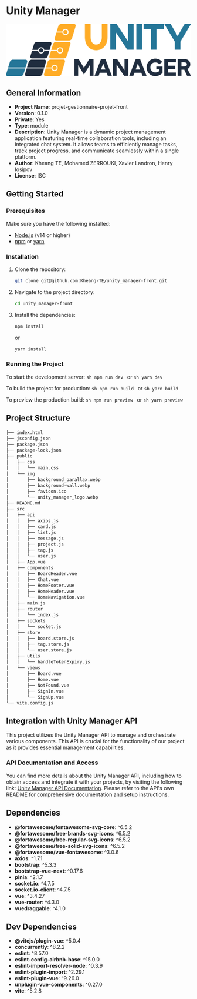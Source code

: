 # Unity Manager
![Project Logo](/public/img/unity_manager_logo.webp)
## General Information
- **Project Name**: projet-gestionnaire-projet-front
- **Version**: 0.1.0
- **Private**: Yes
- **Type**: module
- **Description**: Unity Manager is a dynamic project management application featuring real-time collaboration tools, including an integrated chat system. It allows teams to efficiently manage tasks, track project progress, and communicate seamlessly within a single platform.
- **Author**: Kheang TE, Mohamed ZERROUKI, Xavier Landron, Henry Iosipov
- **License**: ISC

## Getting Started

### Prerequisites
Make sure you have the following installed:
- [Node.js](https://nodejs.org/) (v14 or higher)
- [npm](https://www.npmjs.com/) or [yarn](https://yarnpkg.com/)

### Installation
1. Clone the repository:
    ```sh
    git clone git@github.com:Kheang-TE/unity_manager-front.git
    ```
2. Navigate to the project directory:
    ```sh
    cd unity_manager-front
    ```
3. Install the dependencies:
    ```sh
    npm install
    ```
    or
    ```sh
    yarn install
    ```

### Running the Project
To start the development server:
    ```sh
    npm run dev
    ```
    or
    ```sh
    yarn dev
    ```

To build the project for production:
    ```sh
    npm run build
    ```
    or
    ```sh
    yarn build
    ```

To preview the production build:
    ```sh
    npm run preview
    ```
    or
    ```sh
    yarn preview
    ```

## Project Structure
```
├── index.html
├── jsconfig.json
├── package.json
├── package-lock.json
├── public
│   ├── css
│   │   └── main.css
│   └── img
│       ├── background_parallax.webp
│       ├── background-wall.webp
│       ├── favicon.ico
│       └── unity_manager_logo.webp
├── README.md
├── src
│   ├── api
│   │   ├── axios.js
│   │   ├── card.js
│   │   ├── list.js
│   │   ├── message.js
│   │   ├── project.js
│   │   ├── tag.js
│   │   └── user.js
│   ├── App.vue
│   ├── components
│   │   ├── BoardHeader.vue
│   │   ├── Chat.vue
│   │   ├── HomeFooter.vue
│   │   ├── HomeHeader.vue
│   │   └── HomeNavigation.vue
│   ├── main.js
│   ├── router
│   │   └── index.js
│   ├── sockets
│   │   └── socket.js
│   ├── store
│   │   ├── board.store.js
│   │   ├── tag.store.js
│   │   └── user.store.js
│   ├── utils
│   │   └── handleTokenExpiry.js
│   └── views
│       ├── Board.vue
│       ├── Home.vue
│       ├── NotFound.vue
│       ├── SignIn.vue
│       └── SignUp.vue
└── vite.config.js
```

## Integration with Unity Manager API

This project utilizes the Unity Manager API to manage and orchestrate various components. This API is crucial for the functionality of our project as it provides essential management capabilities.

### API Documentation and Access
You can find more details about the Unity Manager API, including how to obtain access and integrate it with your projects, by visiting the following link: [Unity Manager API Documentation](https://github.com/O-clock-Muffin/projet-gestionnaire-projet-back). Please refer to the API's own README for comprehensive documentation and setup instructions.

## Dependencies
- **@fortawesome/fontawesome-svg-core**: ^6.5.2
- **@fortawesome/free-brands-svg-icons**: ^6.5.2
- **@fortawesome/free-regular-svg-icons**: ^6.5.2
- **@fortawesome/free-solid-svg-icons**: ^6.5.2
- **@fortawesome/vue-fontawesome**: ^3.0.6
- **axios**: ^1.7.1
- **bootstrap**: ^5.3.3
- **bootstrap-vue-next**: ^0.17.6
- **pinia**: ^2.1.7
- **socket.io**: ^4.7.5
- **socket.io-client**: ^4.7.5
- **vue**: ^3.4.27
- **vue-router**: ^4.3.0
- **vuedraggable**: ^4.1.0

## Dev Dependencies
- **@vitejs/plugin-vue**: ^5.0.4
- **concurrently**: ^8.2.2
- **eslint**: ^8.57.0
- **eslint-config-airbnb-base**: ^15.0.0
- **eslint-import-resolver-node**: ^0.3.9
- **eslint-plugin-import**: ^2.29.1
- **eslint-plugin-vue**: ^9.26.0
- **unplugin-vue-components**: ^0.27.0
- **vite**: ^5.2.8
